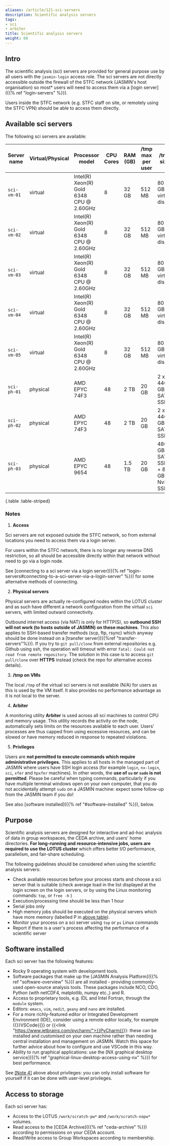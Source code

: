 ```yaml
---
aliases: /article/121-sci-servers
description: Scientific analysis servers
tags:
- sci
- arbiter
title: Scientific analysis servers
weight: 60
---
```


## Intro

The scientific analysis (sci) servers are provided for general purpose use by all users with the `jasmin-login` access role.
The sci servers are not directly accessible outside the firewall of the STFC network (JASMIN's host organisation) so most* users will need to access them via a [login server]({{% ref "login-servers" %}}).

Users inside the STFC network (e.g. STFC staff on site, or remotely using the STFC VPN) should be able to access them directly.

## Available sci servers

The following sci servers are available:

Server name  |  Virtual/Physical |  Processor model  |  CPU Cores  |  RAM (GB)  | /tmp max per user | /tmp size | slurm cluster
---|---|---|---|---|---|---|---
`sci-vm-01` | virtual | Intel(R) Xeon(R) Gold 6348 CPU @ 2.60GHz | 8 | 32 GB | 512 MB | 80 GB virtual disk | new
`sci-vm-02` | virtual | Intel(R) Xeon(R) Gold 6348 CPU @ 2.60GHz | 8 | 32 GB | 512 MB | 80 GB virtual disk | new
`sci-vm-03` | virtual | Intel(R) Xeon(R) Gold 6348 CPU @ 2.60GHz | 8 | 32 GB | 512 MB | 80 GB virtual disk | new
`sci-vm-04` | virtual | Intel(R) Xeon(R) Gold 6348 CPU @ 2.60GHz | 8 | 32 GB | 512 MB | 80 GB virtual disk | new
`sci-vm-05` | virtual | Intel(R) Xeon(R) Gold 6348 CPU @ 2.60GHz | 8 | 32 GB | 512 MB | 80 GB virtual disk | new
`sci-ph-01` | physical | AMD EPYC 74F3 | 48 | 2 TB | 20 GB | 2 x 446 GB SATA SSD | new
`sci-ph-02` | physical | AMD EPYC 74F3 | 48 | 2 TB | 20 GB | 2 x 446 GB SATA SSD | new
`sci-ph-03` | physical | AMD EPYC 9654 | 48 | 1.5 TB | 20 GB | 480 GB SATA SSD + 800 GB NvMe SSD | new
{.table .table-striped}

### Notes

1. **Access**

Sci servers are not exposed outside the STFC network, so from external locations you need to access
them via a login server.

For users within the STFC network, there is no longer any reverse DNS restriction, so all
should be accessible directly within that network without need to go via a login node.

See [connecting to a sci server via a login server]({{% ref "login-servers#connecting-to-a-sci-server-via-a-login-server" %}})
for some alternative methods of connecting.

2. **Physical servers**

Physical servers are actually re-configured nodes within the LOTUS cluster and as such have different a network
configuration from the virtual `sci` servers, with limited outward connectivity.

Outbound internet access (via NAT) is only
for HTTP(S), so **outbound SSH will not work (to hosts outside of
JASMIN) on these machines**. This also applies to SSH-based transfer methods (scp, ftp, rsync) which anyway should be done instead on a [transfer server]({{%ref "transfer-servers"%}}). If you try to `git pull/clone` from external repositories e.g. Github using ssh, the operation will timeout with error `fatal: Could not read from remote repository`. The solution in this case is to access `git pull/clone` over **HTTPS** instead (check the repo for alternative access details).

3. **/tmp on VMs**

The local `/tmp` of the virtual sci servers is not available (N/A) for users
as this is used by the VM itself. It also provides no performance advantage as it is not local to the server.

4. **Arbiter**

A monitoring utility **Arbiter** is used across
all sci machines to control CPU and memory usage. This utility
records the activity on the node, automatically sets limits on the resources
available to each user. Users' processes are thus capped from
using excessive resources, and can be slowed or have memory reduced in response to repeated violations.

5. **Privileges**

Users are **not permitted to execute commands which require
administrative privileges.** This applies to all hosts in the managed part of
JASMIN where users have SSH login access (for example `login`, `nx-login`,
`sci`, `xfer` and `hpxfer` machines). In other words, the **use of `su` or
`sudo` is not permitted**. Please be careful when typing commands,
particularly if you have multiple terminal windows open on your own computer,
that you do not accidentally attempt `sudo` on a JASMIN machine: expect some
follow-up from the JASMIN team if you do!

See also [software installed]({{% ref "#software-installed" %}}), below.

## Purpose

Scientific analysis servers are designed for interactive and ad-hoc analysis
of data in group workspaces, the CEDA archive, and users' home directories.
**For long-running and resource-intensive jobs, users are required to use
the LOTUS cluster** which offers better I/O performance, parallelism, and
fair-share scheduling.

The following guidelines should be considered when using the scientific analysis
servers:

- Check available resources before your process starts and choose a sci server that is suitable (check average load in the list displayed at the login screen on the login servers, or by using the Linux monitoring commands: `top`, or `free -h` )
- Execution/processing time should be less than 1 hour
- Serial jobs only
- High memory jobs should be executed on the physical servers which have more memory (labelled P in [above table](#available-sci-servers)).
- Monitor your process on a sci server using `top` or `ps` Linux commands
- Report if there is a user's process affecting the performance of a scientific server

## Software installed

Each sci server has the following features:

- Rocky 9 operating system with development tools.
- Software packages that make up the [JASMIN Analysis Platform]({{% ref "software-overview" %}}) are all installed - providing commonly-used open-source analysis tools. These packages include NCO, CDO, Python (with netCDF4, matplotlib, numpy etc.,) and R.
- Access to proprietary tools, e.g. IDL and Intel Fortran, through the `module` system.
- Editors: `emacs`, `vim`, `nedit`, `geany` and `nano` are installed.
- For a more richly-featured editor or Integrated Development Environment (IDE), consider using
a remote editor locally, for example {{<link href="https://code.visualstudio.com/docs/remote/ssh">}}VSCode{{</link>}} or
{{<link "https://www.jetbrains.com/pycharm/">}}PyCharm{{</link>}}: these can be installed and customised on your own machine
rather than needing central installation and management on JASMIN. Watch this space for
further advice about how to configure and use VSCode in this way.
- Ability to run graphical applications: use the
[NX graphical desktop service]({{% ref "graphical-linux-desktop-access-using-nx" %}}) for best performance.

See [[Note 4]](#5-privileges) above about privileges: you can only install software for yourself if it can be done with user-level privileges.

## Access to storage

Each sci server has:

- Access to the LOTUS `/work/scratch-pw*` and `/work/scratch-nopw*` volumes.
- Read access to the [CEDA Archive]({{% ref "ceda-archive" %}}) according to permissions on your CEDA account.
- Read/Write access to Group Workspaces according to membership.
